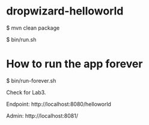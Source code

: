dropwizard-helloworld
=====================

$ mvn clean package

$ bin/run.sh 

# How to run the app  forever
$ bin/run-forever.sh

Check for Lab3.

Endpoint: http://localhost:8080/helloworld

Admin: http://localhost:8081/

